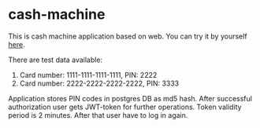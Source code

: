 # cash-machine

This is cash machine application based on web.
You can try it by yourself [here](http://167.99.244.143:7000/).

There are test data available:
1. Card number: 1111-1111-1111-1111, PIN: 2222
2. Card number: 2222-2222-2222-2222, PIN: 3333

Application stores PIN codes in postgres DB as md5 hash. After successful authorization user gets JWT-token for further operations. Token validity period is 2 minutes. After that user have to log in again. 

